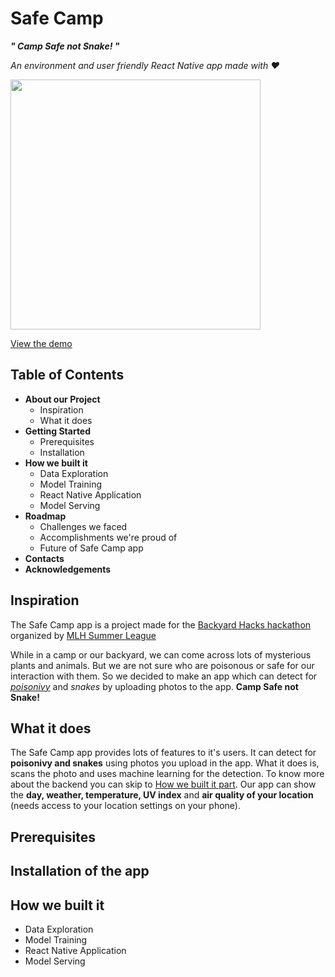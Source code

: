 # Safe Camp

***" Camp Safe not Snake! "***

*An environment and user friendly React Native app made with ❤️*

<img src = "https://user-images.githubusercontent.com/53336715/82744967-d3acd600-9d9c-11ea-8db8-79b48452bd99.png" width="400" height="400">

[View the demo]()

## Table of Contents

* **About our Project**
  * Inspiration
  * What it does
* **Getting Started**
  * Prerequisites
  * Installation
* **How we built it**
  * Data Exploration
  * Model Training
  * React Native Application
  * Model Serving
* **Roadmap**
  * Challenges we faced
  * Accomplishments we're proud of
  * Future of Safe Camp app
* **Contacts**
* **Acknowledgements**

## Inspiration

The Safe Camp app is a project made for the [Backyard Hacks hackathon](https://organize.mlh.io/participants/events/3466-backyardhacks) organized by [MLH Summer League](https://mlh.io/)

While in a camp or our backyard, we can come across lots of mysterious plants and animals. But we are not sure who are poisonous or safe for our interaction with them. So we decided to make an app which can detect for *[poisonivy](https://g.co/kgs/Wj5XMo)* and *snakes* by uploading photos to the app. 
**Camp Safe not Snake!**

## What it does

The Safe Camp app provides lots of features to it's users. It can detect for **poisonivy and snakes** using photos you upload in the app. What it does is, scans the photo and uses machine learning for the detection. To know more about the backend you can skip to [How we built it part](). Our app can show the **day, weather, temperature, UV index** and **air quality of your location** (needs access to your location settings on your phone). 

## Prerequisites


## Installation of the app


## How we built it
* Data Exploration
* Model Training
* React Native Application
* Model Serving

